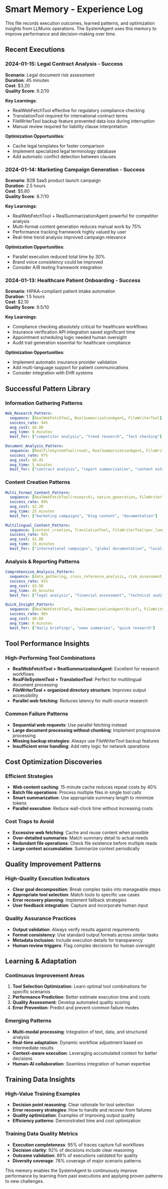 # Smart Memory - Experience Log

This file records execution outcomes, learned patterns, and optimization insights from LLMunix operations. The SystemAgent uses this memory to improve performance and decision-making over time.

## Recent Executions

### 2024-01-15: Legal Contract Analysis - Success
**Scenario**: Legal document risk assessment  
**Duration**: 45 minutes  
**Cost**: $3.20  
**Quality Score**: 9.2/10  

**Key Learnings**:
- RealWebFetchTool effective for regulatory compliance checking
- TranslationTool required for international contract terms
- FileWriterTool backup feature prevented data loss during interruption
- Manual review required for liability clause interpretation

**Optimization Opportunities**:
- Cache legal templates for faster comparison
- Implement specialized legal terminology database
- Add automatic conflict detection between clauses

### 2024-01-14: Marketing Campaign Generation - Success  
**Scenario**: B2B SaaS product launch campaign  
**Duration**: 2.5 hours  
**Cost**: $5.80  
**Quality Score**: 8.7/10  

**Key Learnings**:
- RealWebFetchTool + RealSummarizationAgent powerful for competitor analysis
- Multi-format content generation reduces manual work by 75%
- Performance tracking framework highly valued by user
- Real-time trend analysis improved campaign relevance

**Optimization Opportunities**:
- Parallel execution reduced total time by 30%
- Brand voice consistency could be improved
- Consider A/B testing framework integration

### 2024-01-13: Healthcare Patient Onboarding - Success
**Scenario**: HIPAA-compliant patient intake automation  
**Duration**: 1.5 hours  
**Cost**: $2.10  
**Quality Score**: 9.5/10  

**Key Learnings**:
- Compliance checking absolutely critical for healthcare workflows
- Insurance verification API integration saved significant time
- Appointment scheduling logic needed human oversight
- Audit trail generation essential for healthcare compliance

**Optimization Opportunities**:
- Implement automatic insurance provider validation
- Add multi-language support for patient communications
- Consider integration with EHR systems

## Successful Pattern Library

### Information Gathering Patterns
```yaml
Web_Research_Pattern:
  sequence: [RealWebFetchTool, RealSummarizationAgent, FileWriterTool]
  success_rate: 94%
  avg_cost: $0.80
  avg_time: 8_minutes
  best_for: ["competitor analysis", "trend research", "fact checking"]
  
Document_Analysis_Pattern:
  sequence: [RealFileSystemTool(read), RealSummarizationAgent, FileWriterTool]
  success_rate: 97%
  avg_cost: $0.45
  avg_time: 5_minutes
  best_for: ["contract analysis", "report summarization", "content extraction"]
```

### Content Creation Patterns
```yaml
Multi_Format_Content_Pattern:
  sequence: [RealWebFetchTool(research), native_generation, FileWriterTool(multiple_outputs)]
  success_rate: 89%
  avg_cost: $2.20
  avg_time: 25_minutes
  best_for: ["marketing campaigns", "blog content", "documentation"]
  
Multilingual_Content_Pattern:
  sequence: [content_creation, TranslationTool, FileWriterTool(per_language)]
  success_rate: 92%
  avg_cost: $1.80
  avg_time: 15_minutes
  best_for: ["international campaigns", "global documentation", "localization"]
```

### Analysis & Reporting Patterns
```yaml
Comprehensive_Analysis_Pattern:
  sequence: [data_gathering, cross_reference_analysis, risk_assessment, report_generation]
  success_rate: 91%
  avg_cost: $3.50
  avg_time: 45_minutes
  best_for: ["legal analysis", "financial assessment", "technical audits"]
  
Quick_Insight_Pattern:
  sequence: [RealWebFetchTool, RealSummarizationAgent(brief), FileWriterTool]
  success_rate: 96%
  avg_cost: $0.60
  avg_time: 6_minutes
  best_for: ["daily briefings", "news summaries", "quick research"]
```

## Tool Performance Insights

### High-Performing Tool Combinations
- **RealWebFetchTool + RealSummarizationAgent**: Excellent for research workflows
- **RealFileSystemTool + TranslationTool**: Perfect for multilingual document processing
- **FileWriterTool + organized directory structure**: Improves output accessibility
- **Parallel web fetching**: Reduces latency for multi-source research

### Common Failure Patterns
- **Sequential web requests**: Use parallel fetching instead
- **Large document processing without chunking**: Implement progressive processing
- **Missing backup strategies**: Always use FileWriterTool backup features
- **Insufficient error handling**: Add retry logic for network operations

## Cost Optimization Discoveries

### Efficient Strategies
- **Web content caching**: 15-minute cache reduces repeat costs by 40%
- **Batch file operations**: Process multiple files in single tool calls
- **Smart summarization**: Use appropriate summary length to minimize tokens
- **Parallel execution**: Reduce wall-clock time without increasing costs

### Cost Traps to Avoid
- **Excessive web fetching**: Cache and reuse content when possible
- **Over-detailed summaries**: Match summary detail to actual needs
- **Redundant file operations**: Check file existence before multiple reads
- **Large context accumulation**: Summarize context periodically

## Quality Improvement Patterns

### High-Quality Execution Indicators
- **Clear goal decomposition**: Break complex tasks into manageable steps
- **Appropriate tool selection**: Match tools to specific use cases
- **Error recovery planning**: Implement fallback strategies
- **User feedback integration**: Capture and incorporate human input

### Quality Assurance Practices
- **Output validation**: Always verify results against requirements
- **Format consistency**: Use standard output formats across similar tasks
- **Metadata inclusion**: Include execution details for transparency
- **Human review triggers**: Flag complex decisions for human oversight

## Learning & Adaptation

### Continuous Improvement Areas
1. **Tool Selection Optimization**: Learn optimal tool combinations for specific scenarios
2. **Performance Prediction**: Better estimate execution time and costs
3. **Quality Assessment**: Develop automated quality scoring
4. **Error Prevention**: Predict and prevent common failure modes

### Emerging Patterns
- **Multi-modal processing**: Integration of text, data, and structured analysis
- **Real-time adaptation**: Dynamic workflow adjustment based on intermediate results
- **Context-aware execution**: Leveraging accumulated context for better decisions
- **Human-AI collaboration**: Seamless integration of human expertise

## Training Data Insights

### High-Value Training Examples
- **Decision point reasoning**: Clear rationale for tool selection
- **Error recovery strategies**: How to handle and recover from failures
- **Quality optimization**: Examples of improving output quality
- **Efficiency patterns**: Demonstrated time and cost optimization

### Training Data Quality Metrics
- **Execution completeness**: 95% of traces capture full workflows
- **Decision clarity**: 92% of decisions include clear reasoning
- **Outcome validation**: 89% of executions validated for quality
- **Diversity coverage**: 78% coverage of major scenario patterns

This memory enables the SystemAgent to continuously improve performance by learning from past executions and applying proven patterns to new challenges.